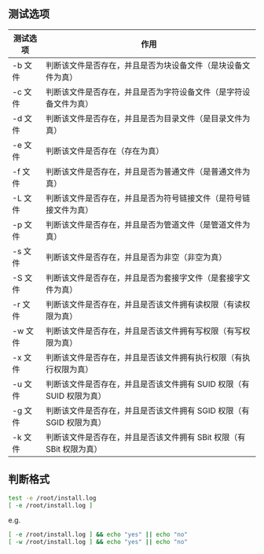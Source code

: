 ## 测试选项

| 测试选项 | 作用                                                                 |
| -------- | -------------------------------------------------------------------- |
| -b 文件  | 判断该文件是否存在，并且是否为块设备文件（是块设备文件为真）         |
| -c 文件  | 判断该文件是否存在，并且是否为字符设备文件（是字符设备文件为真）     |
| -d 文件  | 判断该文件是否存在，并且是否为目录文件（是目录文件为真）             |
| -e 文件  | 判断该文件是否存在（存在为真）                                       |
| -f 文件  | 判断该文件是否存在，并且是否为普通文件（是普通文件为真）             |
| -L 文件  | 判断该文件是否存在，并且是否为符号链接文件（是符号链接文件为真）     |
| -p 文件  | 判断该文件是否存在，并且是否为管道文件（是管道文件为真）             |
| -s 文件  | 判断该文件是否存在，并且是否为非空（非空为真）                       |
| -S 文件  | 判断该文件是否存在，并且是否为套接字文件（是套接字文件为真）         |
| -r 文件  | 判断该文件是否存在，并且是否该文件拥有读权限（有读权限为真）         |
| -w 文件  | 判断该文件是否存在，并且是否该文件拥有写权限（有写权限为真）         |
| -x 文件  | 判断该文件是否存在，并且是否该文件拥有执行权限（有执行权限为真）     |
| -u 文件  | 判断该文件是否存在，并且是否该文件拥有 SUID 权限（有 SUID 权限为真） |
| -g 文件  | 判断该文件是否存在，并且是否该文件拥有 SGID 权限（有 SGID 权限为真） |
| -k 文件  | 判断该文件是否存在，并且是否该文件拥有 SBit 权限（有 SBit 权限为真） |

## 判断格式

```bash
test -e /root/install.log
[ -e /root/install.log ]
```

e.g.

```bash
[ -e /root/install.log ] && echo "yes" || echo "no"
[ -w /root/install.log ] && echo "yes" || echo "no"
```
